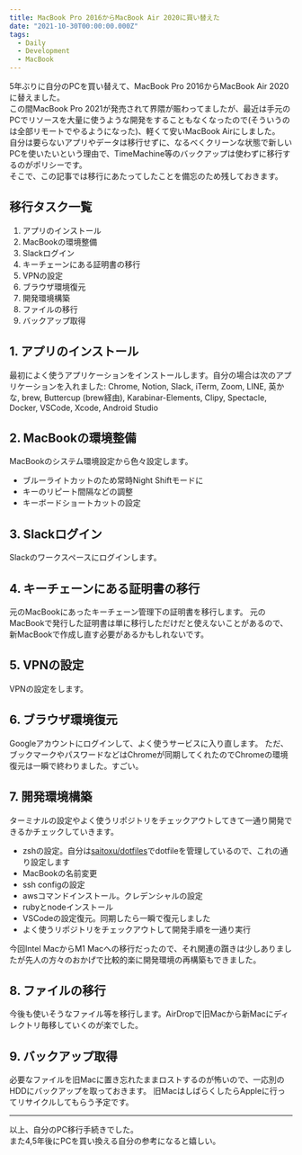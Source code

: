 ```yaml
---
title: MacBook Pro 2016からMacBook Air 2020に買い替えた
date: "2021-10-30T00:00:00.000Z"
tags:
  - Daily
  - Development
  - MacBook
---
```


5年ぶりに自分のPCを買い替えて、MacBook Pro 2016からMacBook Air 2020に替えました。<br>
この間MacBook Pro 2021が発売されて界隈が賑わってましたが、最近は手元のPCでリソースを大量に使うような開発をすることもなくなったので(そういうのは全部リモートでやるようになった)、軽くて安いMacBook Airにしました。<br>
自分は要らないアプリやデータは移行せずに、なるべくクリーンな状態で新しいPCを使いたいという理由で、TimeMachine等のバックアップは使わずに移行するのがポリシーです。<br>
そこで、この記事では移行にあたってしたことを備忘のため残しておきます。

## 移行タスク一覧

1. アプリのインストール
1. MacBookの環境整備
1. Slackログイン
1. キーチェーンにある証明書の移行
1. VPNの設定
1. ブラウザ環境復元
1. 開発環境構築
1. ファイルの移行
1. バックアップ取得

## 1. アプリのインストール

最初によく使うアプリケーションをインストールします。自分の場合は次のアプリケーションを入れました:
Chrome, Notion, Slack, iTerm, Zoom, LINE, 英かな, brew, Buttercup (brew経由), Karabinar-Elements, Clipy, Spectacle, Docker, VSCode, Xcode, Android Studio

## 2. MacBookの環境整備

MacBookのシステム環境設定から色々設定します。

- ブルーライトカットのため常時Night Shiftモードに
- キーのリピート間隔などの調整
- キーボードショートカットの設定

## 3. Slackログイン

Slackのワークスペースにログインします。

## 4. キーチェーンにある証明書の移行

元のMacBookにあったキーチェーン管理下の証明書を移行します。
元のMacBookで発行した証明書は単に移行しただけだと使えないことがあるので、新MacBookで作成し直す必要があるかもしれないです。

## 5. VPNの設定

VPNの設定をします。

## 6. ブラウザ環境復元

Googleアカウントにログインして、よく使うサービスに入り直します。
ただ、ブックマークやパスワードなどはChromeが同期してくれたのでChromeの環境復元は一瞬で終わりました。すごい。

## 7. 開発環境構築

ターミナルの設定やよく使うリポジトリをチェックアウトしてきて一通り開発できるかチェックしていきます。

- zshの設定。自分は[saitoxu/dotfiles](https://github.com/saitoxu/dotfiles)でdotfileを管理しているので、これの通り設定します
- MacBookの名前変更
- ssh configの設定
- awsコマンドインストール。クレデンシャルの設定
- rubyとnodeインストール
- VSCodeの設定復元。同期したら一瞬で復元しました
- よく使うリポジトリをチェックアウトして開発手順を一通り実行

今回Intel MacからM1 Macへの移行だったので、それ関連の躓きは少しありましたが先人の方々のおかげで比較的楽に開発環境の再構築もできました。

## 8. ファイルの移行

今後も使いそうなファイル等を移行します。AirDropで旧Macから新Macにディレクトリ毎移していくのが楽でした。

## 9. バックアップ取得

必要なファイルを旧Macに置き忘れたままロストするのが怖いので、一応別のHDDにバックアップを取っておきます。
旧MacはしばらくしたらAppleに行ってリサイクルしてもらう予定です。

---

以上、自分のPC移行手続きでした。<br>
また4,5年後にPCを買い換える自分の参考になると嬉しい。
